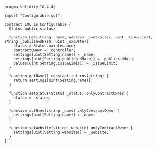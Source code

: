     pragma solidity ^0.4.4;
    
    import "Configurable.sol";
    
    contract LOC is Configurable {
      Status public status;
    
      function LOC(string _name, address _controller, uint _issueLimit, string _publishedHash, uint _expDate){
        status = Status.maintenance;
        contractOwner = _controller;
        settings[uint(Setting.name)] = _name;
        settings[uint(Setting.publishedHash)] = _publishedHash;
        values[uint(Setting.issueLimit)] = _issueLimit;
      }
     
      function getName() constant returns(string) {
        return settings[uint(Setting.name)];
      }
    
      function setStatus(Status _status) onlyContractOwner {
        status = _status;
      }
    
      function setName(string _name) onlyContractOwner {
        settings[uint(Setting.name)] = _name;
      }
    
      function setWebsite(string _website) onlyContractOwner {
        settings[uint(Setting.website)] = _website;
      }
    }
